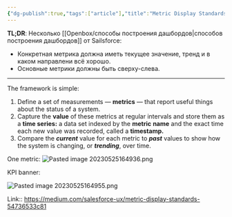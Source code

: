 ```yaml
---
{"dg-publish":true,"tags":["article"],"title":"Metric Display Standards","date":"2023-05-25T16:45:35+04:00","modified_at":"2023-05-25T16:52:06+04:00","alias":"Metric Display Standards","dg-path":"/articles/202305250445.md","permalink":"/articles/202305250445/","dgPassFrontmatter":true}
---
```



**TL;DR**: Несколько [[Openbox/способы построения дашбордов\|способов построения дашбордов]] от Sailsforce:
* Конкретная метрика должна иметь текущее значение, тренд и в каком направлени всё хорошо.
* Основные метрики должны быть сверху-слева.

---

The framework is simple:

1.  Define a set of measurements — **metrics** — that report useful things about the status of a system.
2.  Capture the **value** of these metrics at regular intervals and store them as a **time series:** a data set indexed by the **metric** **name** and the exact time each new value was recorded, called a **timestamp.**
3.  Compare the **_current_** value for each metric to **_past_** values to show how the system is changing, or **_trending_**, over time.

One metric:
![Pasted image 20230525164936.png](/img/user/_media/Pasted%20image%2020230525164936.png)

KPI banner:

![Pasted image 20230525164955.png](/img/user/_media/Pasted%20image%2020230525164955.png)


Link:: https://medium.com/salesforce-ux/metric-display-standards-54736533c81
